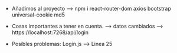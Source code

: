 
 * Añadimos al proyecto --> npm i react-router-dom axios bootstrap universal-cookie md5
 * Cosas importantes a tener en cuenta.
    --> datos cambiados --> https://localhost:7268/api/login


* Posibles problemas:
 Login.js --> Linea 25